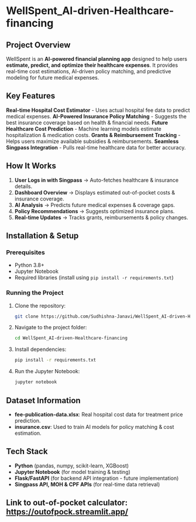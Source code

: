 # WellSpent_AI-driven-Healthcare-financing

## Project Overview
WellSpent is an **AI-powered financial planning app** designed to help users **estimate, predict, and optimize their healthcare expenses**. It provides real-time cost estimations, AI-driven policy matching, and predictive modeling for future medical expenses.

## Key Features
**Real-time Hospital Cost Estimator** - Uses actual hospital fee data to predict medical expenses.
**AI-Powered Insurance Policy Matching** - Suggests the best insurance coverage based on health & financial needs.
**Future Healthcare Cost Prediction** - Machine learning models estimate hospitalization & medication costs.
**Grants & Reimbursement Tracking** - Helps users maximize available subsidies & reimbursements.
**Seamless Singpass Integration** - Pulls real-time healthcare data for better accuracy.

## How It Works
1. **User Logs in with Singpass** → Auto-fetches healthcare & insurance details.
2. **Dashboard Overview** → Displays estimated out-of-pocket costs & insurance coverage.
3. **AI Analysis** → Predicts future medical expenses & coverage gaps.
4. **Policy Recommendations** → Suggests optimized insurance plans.
5. **Real-time Updates** → Tracks grants, reimbursements & policy changes.

## Installation & Setup
### **Prerequisites**
- Python 3.8+
- Jupyter Notebook
- Required libraries (install using `pip install -r requirements.txt`)

### **Running the Project**
1. Clone the repository:
   ```bash
   git clone https://github.com/Sudhishna-Janavi/WellSpent_AI-driven-Healthcare-financing.git
   ```
2. Navigate to the project folder:
   ```bash
   cd WellSpent_AI-driven-Healthcare-financing
   ```
3. Install dependencies:
   ```bash
   pip install -r requirements.txt
   ```
4. Run the Jupyter Notebook:
   ```bash
   jupyter notebook
   ```

## Dataset Information
- **fee-publication-data.xlsx**: Real hospital cost data for treatment price prediction.
- **insurance.csv**: Used to train AI models for policy matching & cost estimation.

## Tech Stack
- **Python** (pandas, numpy, scikit-learn, XGBoost)
- **Jupyter Notebook** (for model training & testing)
- **Flask/FastAPI** (for backend API integration - future implementation)
- **Singpass API, MOH & CPF APIs** (for real-time data retrieval)

## Link to out-of-pocket calculator: https://outofpock.streamlit.app/ 
